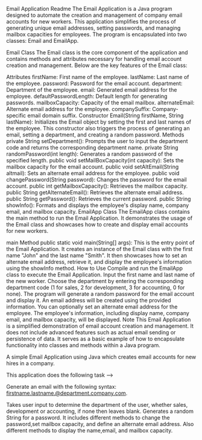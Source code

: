 Email Application Readme
The Email Application is a Java program designed to automate the creation and management of company email accounts for new workers. This application simplifies the process of generating unique email addresses, setting passwords, and managing mailbox capacities for employees. The program is encapsulated into two classes: Email and EmailApp.

Email Class
The Email class is the core component of the application and contains methods and attributes necessary for handling email account creation and management. Below are the key features of the Email class:

Attributes
firstName: First name of the employee.
lastName: Last name of the employee.
password: Password for the email account.
department: Department of the employee.
email: Generated email address for the employee.
defaultPasswordLength: Default length for generating passwords.
mailboxCapacity: Capacity of the email mailbox.
alternateEmail: Alternate email address for the employee.
companySuffix: Company-specific email domain suffix.
Constructor
Email(String firstName, String lastName): Initializes the Email object by setting the first and last names of the employee. This constructor also triggers the process of generating an email, setting a department, and creating a random password.
Methods
private String setDepartment(): Prompts the user to input the department code and returns the corresponding department name.
private String randomPassword(int length): Generates a random password of the specified length.
public void setMailBoxCapacity(int capacity): Sets the mailbox capacity for the email account.
public void setAltEmail(String altmail): Sets an alternate email address for the employee.
public void changePassword(String password): Changes the password for the email account.
public int getMailboxCapacity(): Retrieves the mailbox capacity.
public String getAlternateEmail(): Retrieves the alternate email address.
public String getPassword(): Retrieves the current password.
public String showInfo(): Formats and displays the employee's display name, company email, and mailbox capacity.
EmailApp Class
The EmailApp class contains the main method to run the Email Application. It demonstrates the usage of the Email class and showcases how to create and display email accounts for new workers.

main Method
public static void main(String[] args): This is the entry point of the Email Application. It creates an instance of the Email class with the first name "John" and the last name "Smith". It then showcases how to set an alternate email address, retrieve it, and display the employee's information using the showInfo method.
How to Use
Compile and run the EmailApp class to execute the Email Application.
Input the first name and last name of the new worker.
Choose the department by entering the corresponding department code (1 for sales, 2 for development, 3 for accounting, 0 for none).
The program will generate a random password for the email account and display it.
An email address will be created using the provided information.
You can optionally set an alternate email address for the employee.
The employee's information, including display name, company email, and mailbox capacity, will be displayed.
Note
This Email Application is a simplified demonstration of email account creation and management. It does not include advanced features such as actual email sending or persistence of data. It serves as a basic example of how to encapsulate functionality into classes and methods within a Java program.




A simple Email Application using Java which creates email accounts for new hires in a company.

This application does the following task -->

Generate an email with the following syntax: firstname.lastname.@department.company.com.

Takes user input to determine the department of the user, whether sales, development or accounting, if none then leaves blank.
Generates a random String for a password.
It includes different methods to change the password,set mailbox capacity, and define an alternate email address.
Also different methods to display the name,email, and mailbox capacity.

